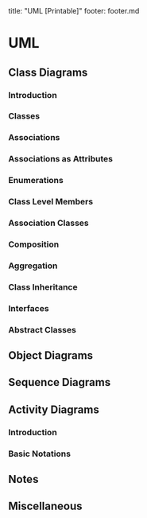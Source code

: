 <frontmatter>
title: "UML [Printable]"
footer: footer.md
</frontmatter>

<link rel="stylesheet" href="{{baseUrl}}/css/textbook.css">

<div class="website-content">

<div id="main">

# UML

## Class Diagrams

### Introduction

<include src="classDiagrams/introduction/what/unit-inParent-asFlat-print.md" boilerplate />

### Classes

<include src="classDiagrams/classes/what/unit-inParent-asFlat-print.md" boilerplate />

### Associations

<include src="classDiagrams/associations/what/unit-inParent-asFlat-print.md" boilerplate />
<include src="classDiagrams/associations/navigability/unit-inParent-asFlat-print.md" boilerplate />
<include src="classDiagrams/associations/roles/unit-inParent-asFlat-print.md" boilerplate />
<include src="classDiagrams/associations/labels/unit-inParent-asFlat-print.md" boilerplate />
<include src="classDiagrams/associations/multiplicity/unit-inParent-asFlat-print.md" boilerplate />

### Associations as Attributes

<include src="classDiagrams/associationsAsAttributes/what/unit-inParent-asFlat-print.md" boilerplate />

### Enumerations

<include src="classDiagrams/enumerations/what/unit-inParent-asFlat-print.md" boilerplate />

### Class Level Members

<include src="classDiagrams/classLevelMembers/what/unit-inParent-asFlat-print.md" boilerplate />

### Association Classes

<include src="classDiagrams/associationClasses/what/unit-inParent-asFlat-print.md" boilerplate />

### Composition

<include src="classDiagrams/composition/what/unit-inParent-asFlat-print.md" boilerplate />

### Aggregation

<include src="classDiagrams/aggregation/what/unit-inParent-asFlat-print.md" boilerplate />

### Class Inheritance

<include src="classDiagrams/classInheritance/what/unit-inParent-asFlat-print.md" boilerplate />

### Interfaces

<include src="classDiagrams/interfaces/what/unit-inParent-asFlat-print.md" boilerplate />

### Abstract Classes

<include src="classDiagrams/abstractClasses/what/unit-inParent-asFlat-print.md" boilerplate />

## Object Diagrams

<include src="objectDiagrams/introduction/unit-inParent-asFlat-print.md" boilerplate />
<include src="objectDiagrams/objects/unit-inParent-asFlat-print.md" boilerplate />
<include src="objectDiagrams/associations/unit-inParent-asFlat-print.md" boilerplate />

## Sequence Diagrams

<include src="sequenceDiagrams/introduction/unit-inParent-asFlat-print.md" boilerplate />
<include src="sequenceDiagrams/basic/unit-inParent-asFlat-print.md" boilerplate />
<include src="sequenceDiagrams/objectCreation/unit-inParent-asFlat-print.md" boilerplate />
<include src="sequenceDiagrams/objectDeletion/unit-inParent-asFlat-print.md" boilerplate />
<include src="sequenceDiagrams/loops/unit-inParent-asFlat-print.md" boilerplate />
<include src="sequenceDiagrams/selfInvocation/unit-inParent-asFlat-print.md" boilerplate />
<include src="sequenceDiagrams/alternativePaths/unit-inParent-asFlat-print.md" boilerplate />
<include src="sequenceDiagrams/optionalPaths/unit-inParent-asFlat-print.md" boilerplate />
<include src="sequenceDiagrams/parallelPaths/unit-inParent-asFlat-print.md" boilerplate />
<include src="sequenceDiagrams/referenceFrames/unit-inParent-asFlat-print.md" boilerplate />
<include src="sequenceDiagrams/minimalNotation/unit-inParent-asFlat-print.md" boilerplate />

## Activity Diagrams

### Introduction

<include src="activityDiagrams/introduction/what/unit-inParent-asFlat-print.md" boilerplate />

### Basic Notations

<include src="activityDiagrams/basicNotations/linearPaths/unit-inParent-asFlat-print.md" boilerplate />
<include src="activityDiagrams/basicNotations/alternatePaths/unit-inParent-asFlat-print.md" boilerplate />
<include src="activityDiagrams/basicNotations/parallelPaths/unit-inParent-asFlat-print.md" boilerplate />
<include src="activityDiagrams/basicNotations/rakes/unit-inParent-asFlat-print.md" boilerplate />
<include src="activityDiagrams/basicNotations/swimlanes/unit-inParent-asFlat-print.md" boilerplate />

## Notes

<include src="notes/notes/unit-inParent-asFlat-print.md" boilerplate />
<include src="notes/constraints/unit-inParent-asFlat-print.md" boilerplate />

## Miscellaneous

<include src="miscellaneous/objectVsClassDiagrams/unit-inParent-asFlat-print.md" boilerplate />

</div>

</div>
